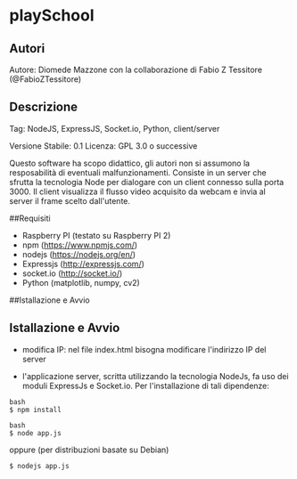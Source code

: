 # playSchool

## Autori
Autore: Diomede Mazzone con la collaborazione di Fabio Z Tessitore (@FabioZTessitore)

## Descrizione

Tag: NodeJS, ExpressJS, Socket.io, Python, client/server

Versione Stabile: 0.1
Licenza: GPL 3.0 o successive

Questo software ha scopo didattico, gli autori non si assumono la resposabilità di eventuali malfunzionamenti.
Consiste in un server che sfrutta la tecnologia Node per dialogare con un client connesso sulla porta 3000. Il client visualizza il flusso video acquisito da webcam e invia al server il frame scelto dall'utente. 


##Requisiti

* Raspberry PI (testato su Raspberry PI 2)
* npm (https://www.npmjs.com/)
* nodejs (https://nodejs.org/en/)
* Expressjs (http://expressjs.com/)
* socket.io (http://socket.io/)
* Python (matplotlib, numpy, cv2)

##Istallazione e Avvio
## Istallazione e Avvio

* modifica IP: nel file index.html bisogna modificare l'indirizzo IP del server

* l'applicazione server, scritta utilizzando la tecnologia NodeJs, fa uso dei
moduli ExpressJs e Socket.io.
Per l'installazione di tali dipendenze:
```
bash
$ npm install
```

```
bash
$ node app.js
```
oppure (per distribuzioni basate su Debian)
```bash
$ nodejs app.js
```
